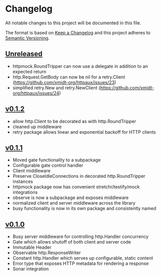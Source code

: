# Changelog
All notable changes to this project will be documented in this file.

The format is based on [Keep a Changelog](http://keepachangelog.com/en/1.0.0/)
and this project adheres to [Semantic Versioning](http://semver.org/spec/v2.0.0.html).

## [Unreleased]
- httpmock.RoundTripper can now use a delegate in addition to an expected return
- http.Request.GetBody can now be nil for a retry.Client (https://github.com/xmidt-org/httpaux/issues/23)
- simplified retry.New and retry.NewClient (https://github.com/xmidt-org/httpaux/issues/24)

## [v0.1.2]
- allow http.Client to be decorated as with http.RoundTripper
- cleaned up middleware
- retry package allows linear and exponential backoff for HTTP clients

## [v0.1.1]
- Moved gate functionality to a subpackage
- Configurable gate control handler
- Client middleware
- Preserve CloseIdleConnections in decorated http.RoundTripper instances
- httpmock package now has convenient stretchr/testify/mock integrations
- observe is now a subpackage and exposes middleware
- normalized client and server middleware across the library
- busy functionality is now in its own package and consistently named

## [v0.1.0]
- Busy server middleware for controlling http.Handler concurrency
- Gate which allows shutoff of both client and server code
- Immutable Header
- Observable http.ResponseWriter
- Constant http.Handler which serves up configurable, static content
- Error type that exposes HTTP metadata for rendering a response
- Sonar integration

[Unreleased]: https://github.com/xmidt-org/httpaux/compare/v0.1.2..HEAD
[v0.1.2]: https://github.com/xmidt-org/httpaux/compare/0.1.1...v0.1.2
[v0.1.1]: https://github.com/xmidt-org/httpaux/compare/0.1.0...v0.1.1
[v0.1.0]: https://github.com/xmidt-org/httpaux/compare/0.0.0...v0.1.0
